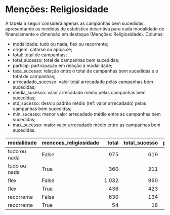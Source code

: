 # Menções: Religiosidade

A tabela a seguir considera apenas as campanhas bem sucedidas, apresentando as medidas
de estatística descritiva para cada modalidade de financiamento e dimensão em destaque
(Menções: Religiosidade). Colunas:
- modalidade: tudo ou nada, flex ou recorrente;
- origem: catarse ou apoia.se;
- total: total de campanhas;
- total_sucesso: total de campanhas bem sucedidas;
- particip: participação em relação à modalidade;
- taxa_sucesso: relação entre o total de campanhas bem sucedidas e o total de campanhas;
- arrecadado_sucesso: valor total arrecadado pelas campanhas bem sucedidas;
- media_sucesso: valor arrecadado médio pelas campanhas bem sucedidas;
- std_sucesso: desvio padrão médio (ref: valor arrecadado) pelas campanhas bem sucedidas;
- min_sucesso: menor valor arrecadado médio entre as campanhas bem sucedidas;
- max_sucesso: maior valor arrecadado médio entre as campanhas bem sucedidas.


| modalidade   | mencoes_religiosidade   |   total |   total_sucesso |   particip |   taxa_sucesso |   arrecadado_sucesso |   media_sucesso |   std_sucesso |   min_sucesso |   max_sucesso |
|:-------------|:------------------------|--------:|----------------:|-----------:|---------------:|---------------------:|----------------:|--------------:|--------------:|--------------:|
| tudo ou nada | False                   |     975 |             619 |       73,0 |           63,5 |          17.443.278,03 |        28.179,77 |      38.750,17 |         41,82 |     537.544,55 |
| tudo ou nada | True                    |     360 |             211 |       27,0 |           58,6 |           6.620.001,80 |        31.374,42 |      59.614,09 |        322,20 |     679.297,66 |
| flex         | False                   |    1.032 |             960 |       70,3 |           93,0 |          11.579.638,68 |        12.062,12 |      25.131,27 |         10,77 |     475.290,95 |
| flex         | True                    |     436 |             423 |       29,7 |           97,0 |           6.782.493,26 |        16.034,26 |      48.218,37 |         42,01 |     708.972,78 |
| recorrente   | False                   |     630 |             134 |       92,1 |           21,3 |             34.541,87 |          257,78 |        549,21 |          1,09 |       3.475,05 |
| recorrente   | True                    |      54 |              18 |        7,9 |           33,3 |              8.645,09 |          480,28 |       1.163,40 |          6,10 |       5.087,08 |
